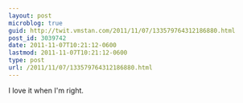 ```yaml
---
layout: post
microblog: true
guid: http://twit.vmstan.com/2011/11/07/133579764312186880.html
post_id: 3039742
date: 2011-11-07T10:21:12-0600
lastmod: 2011-11-07T10:21:12-0600
type: post
url: /2011/11/07/133579764312186880.html
---
```

I love it when I'm right.
